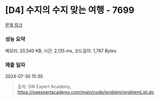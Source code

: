 # [D4] 수지의 수지 맞는 여행 - 7699 

[문제 링크](https://swexpertacademy.com/main/code/problem/problemDetail.do?contestProbId=AWqUzj0arpkDFARG) 

### 성능 요약

메모리: 20,540 KB, 시간: 2,135 ms, 코드길이: 1,787 Bytes

### 제출 일자

2024-07-30 15:30



> 출처: SW Expert Academy, https://swexpertacademy.com/main/code/problem/problemList.do